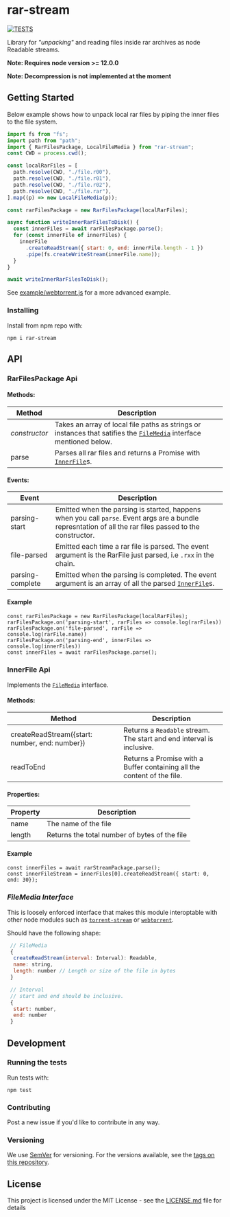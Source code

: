 # rar-stream

[![TESTS](https://github.com/1313/rar-stream/actions/workflows/test.yml/badge.svg)](https://github.com/1313/rar-stream/actions/workflows/test.yml)

Library for _"unpacking"_ and reading files inside rar archives as node Readable streams.

**Note: Requires node version >= 12.0.0**

**Note: Decompression is not implemented at the moment**

## Getting Started

Below example shows how to unpack local rar files by piping the inner files to the file system.

```javascript
import fs from "fs";
import path from "path";
import { RarFilesPackage, LocalFileMedia } from "rar-stream";
const CWD = process.cwd();

const localRarFiles = [
  path.resolve(CWD, "./file.r00"),
  path.resolve(CWD, "./file.r01"),
  path.resolve(CWD, "./file.r02"),
  path.resolve(CWD, "./file.rar"),
].map((p) => new LocalFileMedia(p));

const rarFilesPackage = new RarFilesPackage(localRarFiles);

async function writeInnerRarFilesToDisk() {
  const innerFiles = await rarFilesPackage.parse();
  for (const innerFile of innerFiles) {
    innerFile
      .createReadStream({ start: 0, end: innerFile.length - 1 })
      .pipe(fs.createWriteStream(innerFile.name));
  }
}

await writeInnerRarFilesToDisk();
```

See [example/webtorrent.js](example/webtorrent.js) for a more advanced example.

### Installing

Install from npm repo with:

```
npm i rar-stream
```

## API

### RarFilesPackage Api

#### Methods:

| Method        | Description                                                                                                                                 |
| ------------- | ------------------------------------------------------------------------------------------------------------------------------------------- |
| _constructor_ | Takes an array of local file paths as strings or instances that satifies the [`FileMedia`](#filemedia-interface) interface mentioned below. |
| parse         | Parses all rar files and returns a Promise with [`InnerFile`](#innerfile-api)s.                                                             |

#### Events:

| Event            | Description                                                                                                                                               |
| ---------------- | --------------------------------------------------------------------------------------------------------------------------------------------------------- |
| parsing-start    | Emitted when the parsing is started, happens when you call `parse`. Event args are a bundle represntation of all the rar files passed to the constructor. |
| file-parsed      | Emitted each time a rar file is parsed. The event argument is the RarFile just parsed, i.e `.rxx` in the chain.                                           |
| parsing-complete | Emitted when the parsing is completed. The event argument is an array of all the parsed [`InnerFile`](#innerfile-api)s.                                   |

#### Example

```
const rarFilesPackage = new RarFilesPackage(localRarFiles);
rarFilesPackage.on('parsing-start', rarFiles => console.log(rarFiles))
rarFilesPackage.on('file-parsed', rarFile => console.log(rarFile.name))
rarFilesPackage.on('parsing-end', innerFiles => console.log(innerFiles))
const innerFiles = await rarFilesPackage.parse();
```

### InnerFile Api

Implements the [`FileMedia`](#filemedia-interface) interface.

#### Methods:

| Method                                         | Description                                                             |
| ---------------------------------------------- | ----------------------------------------------------------------------- |
| createReadStream({start: number, end: number}) | Returns a `Readable` stream. The start and end interval is inclusive.   |
| readToEnd                                      | Returns a Promise with a Buffer containing all the content of the file. |

#### Properties:

| Property | Description                                   |
| -------- | --------------------------------------------- |
| name     | The name of the file                          |
| length   | Returns the total number of bytes of the file |

#### Example

```
const innerFiles = await rarStreamPackage.parse();
const innerFileStream = innerFiles[0].createReadStream({ start: 0, end: 30});
```

### _FileMedia Interface_

This is loosely enforced interface that makes this module interoptable with other node modules such as [`torrent-stream`](https://www.npmjs.com/package/torrent-stream) or [`webtorrent`](https://www.npmjs.com/package/webtorrent).

Should have the following shape:

```javascript
 // FileMedia
 {
  createReadStream(interval: Interval): Readable,
  name: string,
  length: number // Length or size of the file in bytes
 }

 // Interval
 // start and end should be inclusive.
 {
  start: number,
  end: number
 }
```

## Development

### Running the tests

Run tests with:

```
npm test
```

### Contributing

Post a new issue if you'd like to contribute in any way.

### Versioning

We use [SemVer](http://semver.org/) for versioning. For the versions available, see the [tags on this repository](https://github.com/1313/rar-stream/tags).

## License

This project is licensed under the MIT License - see the [LICENSE.md](LICENSE.md) file for details
